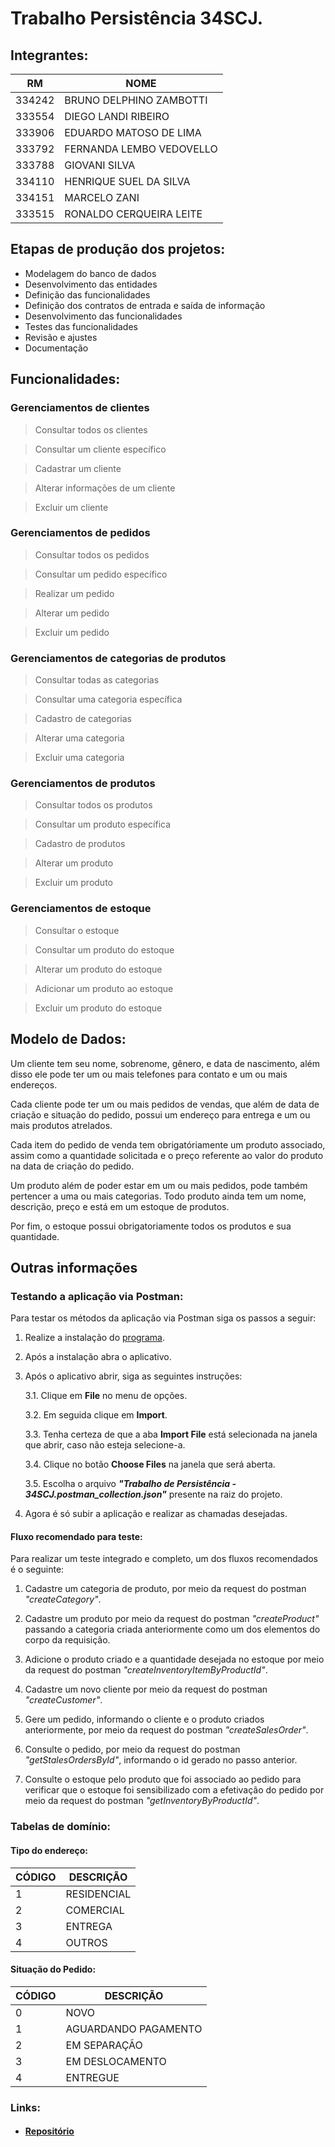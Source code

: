# Trabalho Persistência 34SCJ.

## Integrantes: 

| RM     	| NOME                     	|
|--------	|--------------------------	|
| 334242 	| BRUNO DELPHINO ZAMBOTTI  	|
| 333554  	| DIEGO LANDI RIBEIRO      	|
| 333906 	| EDUARDO MATOSO DE LIMA   	|
| 333792 	| FERNANDA LEMBO VEDOVELLO 	|
| 333788 	| GIOVANI SILVA            	|
| 334110 	| HENRIQUE SUEL DA SILVA   	|
| 334151 	| MARCELO ZANI             	|
| 333515 	| RONALDO CERQUEIRA LEITE   |


## Etapas de produção dos projetos: 

- Modelagem do banco de dados 
- Desenvolvimento das entidades 
- Definição das funcionalidades 
- Definição dos contratos de entrada e saída de informação 
- Desenvolvimento das funcionalidades 
- Testes das funcionalidades  
- Revisão e ajustes 
- Documentação 

## Funcionalidades:

### Gerenciamentos de clientes

> Consultar todos os clientes

> Consultar um cliente específico  

> Cadastrar um cliente 

> Alterar informações de um cliente 

> Excluir um cliente 

### Gerenciamentos de pedidos

> Consultar todos os pedidos 

> Consultar um pedido específico  

> Realizar um pedido 

> Alterar um pedido 

> Excluir um pedido 

### Gerenciamentos de categorias de produtos

> Consultar todas as categorias  

> Consultar uma categoria específica  

> Cadastro de categorias 

> Alterar uma categoria  

> Excluir uma categoria  

### Gerenciamentos de produtos

> Consultar todos os produtos 

> Consultar um produto específica  

> Cadastro de produtos 

> Alterar um produto  

> Excluir um produto 

### Gerenciamentos de estoque 

> Consultar o estoque 

> Consultar um produto do estoque  

> Alterar um produto do estoque 

> Adicionar um produto ao estoque 

> Excluir um produto do estoque  

## Modelo de Dados:
Um cliente tem seu nome, sobrenome, gênero, e data de nascimento, além disso ele pode ter um ou mais telefones para contato e um ou mais endereços. 

Cada cliente pode ter um ou mais pedidos de vendas, que além de data de criação e situação do pedido, possui um endereço para entrega e um ou mais produtos atrelados. 

Cada item do pedido de venda tem obrigatóriamente um produto associado, assim como a quantidade solicitada e o preço referente ao valor do produto na data de criação do pedido. 

Um produto além de poder estar em um ou mais pedidos, pode também pertencer a uma ou mais categorias. Todo produto ainda tem um nome, descrição, preço e está em um estoque de produtos. 

Por fim, o estoque possui obrigatoriamente todos os produtos e sua quantidade. 

## Outras informações

### Testando a aplicação via Postman:
Para testar os métodos da aplicação via Postman siga os passos a seguir:
1. Realize a instalação do [programa](https://www.getpostman.com/downloads/).
2. Após a instalação abra o aplicativo.
3. Após o aplicativo abrir, siga as seguintes instruções:

    3.1. Clique em **File** no menu de opções.
  
    3.2. Em seguida clique em **Import**.
  
    3.3. Tenha certeza de que a aba **Import File** está selecionada na janela que abrir, caso não esteja selecione-a.
  
    3.4. Clique no botão **Choose Files** na janela que será aberta.
  
    3.5. Escolha o arquivo ***"Trabalho de Persistência - 34SCJ.postman_collection.json"*** presente na raiz do projeto.

4. Agora é só subir a aplicação e realizar as chamadas desejadas.

#### Fluxo recomendado para teste:
Para realizar um teste integrado e completo, um dos fluxos recomendados é o seguinte:

1. Cadastre um categoria de produto, por meio da request do postman *"createCategory"*.

2. Cadastre um produto por meio da request do postman *"createProduct"* passando a categoria criada anteriormente como um dos elementos do corpo da requisição.

3. Adicione o produto criado e a quantidade desejada no estoque por meio da request do postman *"createInventoryItemByProductId"*.

4. Cadastre um novo cliente por meio da request do postman *"createCustomer"*.

5. Gere um pedido, informando o cliente e o produto criados anteriormente, por meio da request do postman *"createSalesOrder"*.

6. Consulte o pedido, por meio da request do postman *"getStalesOrdersById"*, informando o id gerado no passo anterior.

7. Consulte o estoque pelo produto que foi associado ao pedido para verificar que o estoque foi sensibilizado com a efetivação do pedido por meio da request do postman *"getInventoryByProductId"*.

### Tabelas de domínio:

#### Tipo do endereço:

| CÓDIGO 	| DESCRIÇÃO   	|
|--------	|-------------	|
| 1      	| RESIDENCIAL 	|
| 2      	| COMERCIAL   	|
| 3      	| ENTREGA     	|
| 4      	| OUTROS      	|

#### Situação do Pedido:

| CÓDIGO 	| DESCRIÇÃO            	|
|--------	|----------------------	|
| 0      	| NOVO                 	|
| 1      	| AGUARDANDO PAGAMENTO 	|
| 2      	| EM SEPARAÇÃO         	|
| 3      	| EM DESLOCAMENTO      	|
| 4      	| ENTREGUE             	|

### Links:

- #### [Repositório](https://github.com/FernandaLV/trabalho-final-persistencia-34scj--mongodb)